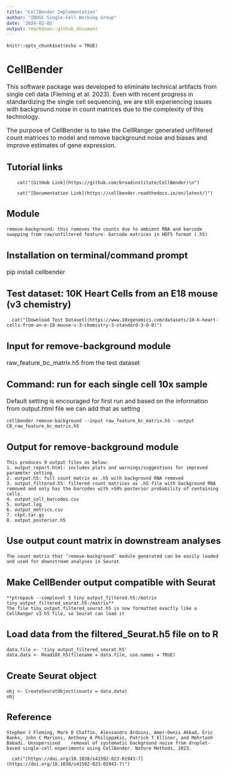 ```yaml
---
title: "CellBender Implementation"
author: "IBDGC Single-Cell Working Group"
date: '2024-02-01'
output: rmarkdown::github_document
---
```


```{r setup, include=FALSE}
knitr::opts_chunk$set(echo = TRUE)
```

<style type="text/css">

body{ /* Normal  */
      font-size: 16px;
      font-face: "bold"
      font-family: "Arial", serif;
}

h1 { /* Header 1 */
  font-size: 28px;
  color: DarkBlue2;
}
h2 { /* Header 2 */
    font-size: 24px;
  color: DarkBlue2;
  font-face: "bold";
}
h3 { /* Header 3 */
  font-size: 24px;
  font-face: "bold";
}
code.r{ /* Code block */
    font-size: 20px;
    font-family: "Arial", serif;
}
pre { /* Code block - determines code spacing between lines */
    font-size: 14px;
}
</style>


# CellBender

This software package was developed to eliminate technical artifacts from single cell data (Fleming et al. 2023). Even with recent progress in standardizing the single cell sequencing, we are still experiencing issues with background noise in count matrices due to the complexity of this technology.

The purpose of CellBender is to take the CellRanger generated unfiltered count matrices to model and remove background noise and biases and improve estimates of gene expression.

## Tutorial links
```{r results="asis", echo = FALSE}
	cat("[GitHub Link](https://github.com/broadinstitute/CellBender)\n")
```

```{r results="asis", echo = FALSE}
	cat("[Documentation Link](https://cellbender.readthedocs.io/en/latest/)")
```


## Module
	remove-background: this removes the counts due to ambient RNA and barcode swapping from raw/unfiltered feature-	barcode matrices in HDF5 format (.h5)

## Installation on terminal/command prompt
  pip install cellbender

## Test dataset: 10K Heart Cells from an E18 mouse (v3 chemistry)

```{r results = "asis", echo = FALSE}
  cat("[Download Test Dataset](https://www.10xgenomics.com/datasets/10-k-heart-cells-from-an-e-18-mouse-v-3-chemistry-3-standard-3-0-0)")
```

## Input for remove-background module
raw_feature_bc_matrix.h5 from the test dataset

## Command: run for each single cell 10x sample
Default setting is encouraged for first run and based on the information from output.html file we can 	add that as setting
	
	cellbender remove-background --input raw_feature_bc_matrix.h5 --output CB_raw_feature_bc_matrix.h5

## Output for remove-background module
	This produces 9 output files as below:
	1. output_report.html: includes plots and warnings/suggestions for improved parameter setting
	2. output.h5: full count matrix as .h5 with background RNA removed
	3. output_filtered.h5: filtered count matrices as .h5 file with background RNA removed and only has the barcodes with >50% posterior probability of containing cells.
	4. output_cell_barcodes.csv
	5. output.log
	6. output_metrics.csv
	7. ckpt.tar.gz
	8. output_posterior.h5

## Use output count matrix in downstream analyses
	The count matrix that ‘remove-background’ module generated can be easily loaded and used for downstream analyses in Seurat

## Make CellBender output compatible with Seurat
	**ptrepack --complevel 5 tiny_output_filtered.h5:/matrix tiny_output_filtered_seurat.h5:/matrix**
	The file tiny_output_filtered_seurat.h5 is now formatted exactly like a CellRanger v3 h5 file, so Seurat can load it

## Load data from the filtered_Seurat.h5 file on to R
	data.file <- 'tiny_output_filtered_seurat.h5'
	data.data <- Read10X_h5(filename = data.file, use.names = TRUE)
	
## Create Seurat object
	obj <- CreateSeuratObject(counts = data.data)
	obj

## Reference
	Stephen J Fleming, Mark D Chaffin, Alessandro Arduini, Amer-Denis Akkad, Eric Banks, John C Marioni, Anthony A Philippakis, Patrick T Ellinor, and Mehrtash Babadi. Unsupervised 	removal of systematic background noise from droplet-based single-cell experiments using CellBender. Nature Methods, 2023. 
```{r results = "asis", echo = FALSE}
  cat("[https://doi.org/10.1038/s41592-023-01943-7](https://doi.org/10.1038/s41592-023-01943-7)")
```



